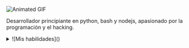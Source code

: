 ![Animated GIF](https://blogger.googleusercontent.com/img/b/R29vZ2xl/AVvXsEjZAo8vXDy03jgNl5b65UUuAofkLDorVU2KwvPbhzggPjMbxx20jPC2EA4_Sv3pJmWjcxCvZWQ50-2rVuZ8O9f34rz03f3qKGbdUb2c1Q7iqvpLrl7ebcFizIr7Plynw-ioCE6Wq-5K0AY/s280/tumblr_nk14ujBXBe1u96a82o1_500.gif)


Desarrollador principiante en python, bash y nodejs, apasionado por la programación y el hacking.

<details>
  <summary>![Mis habilidades]()</summary>

- ![Python](https://img.shields.io/badge/Python-3.9-blue?logo=python&logoColor=white)

- ![Bash](https://img.shields.io/badge/Bash-5.0-green?logo=gnu-bash&logoColor=white)

- ![Nodejs](https://img.shields.io/badge/Nodejs-14.17-orange?logo=nodedotjs&logoColor=white)
#

</details>